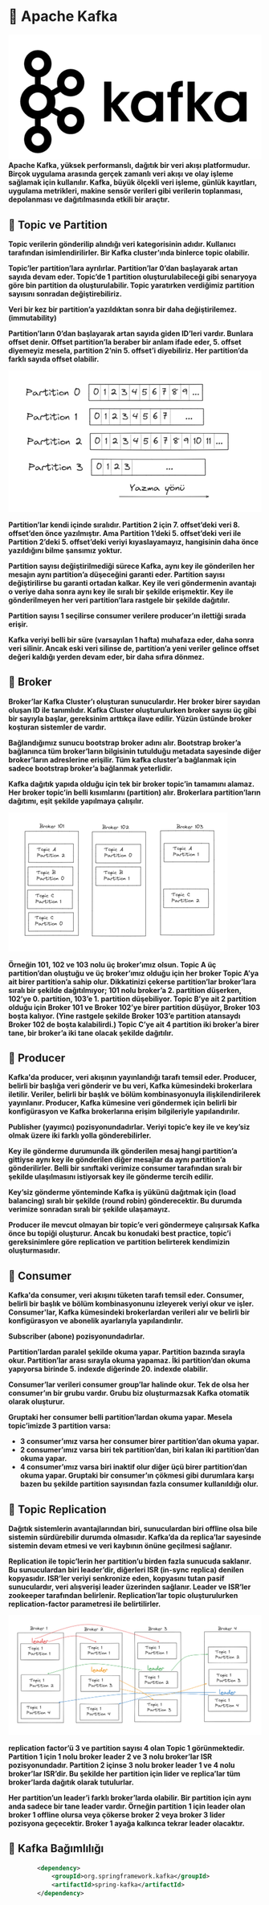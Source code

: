 # :triangular_flag_on_post: Apache Kafka

![](/images/a-kafka.png)
<b> Apache Kafka, yüksek performanslı, dağıtık bir veri akışı platformudur. Birçok uygulama arasında gerçek zamanlı veri akışı ve olay işleme sağlamak için kullanılır. Kafka, büyük ölçekli veri işleme, günlük kayıtları, uygulama metrikleri, makine sensör verileri gibi verilerin toplanması, depolanması ve dağıtılmasında etkili bir araçtır.</b>

## 🎯 **Topic ve Partition**

**Topic verilerin gönderilip alındığı veri kategorisinin adıdır. Kullanıcı tarafından isimlendirilirler. Bir Kafka cluster’ında binlerce topic olabilir.**

**Topic’ler partition’lara ayrılırlar. Partition’lar 0’dan başlayarak artan sayıda devam eder. Topic’de 1 partition oluşturulabileceği gibi senaryoya göre bin partition da oluşturulabilir. Topic yaratırken verdiğimiz partition sayısını sonradan değiştirebiliriz.**

**Veri bir kez bir partition’a yazıldıktan sonra bir daha değiştirilemez. (immutability)**

**Partition’ların 0’dan başlayarak artan sayıda giden ID’leri vardır. Bunlara offset denir. Offset partition’la beraber bir anlam ifade eder, 5. offset diyemeyiz mesela, partition 2’nin 5. offset’i diyebiliriz. Her partition’da farklı sayıda offset olabilir.**

![](/images/b-kafka.png)

**Partition’lar kendi içinde sıralıdır. Partition 2 için 7. offset’deki veri 8. offset’den önce yazılmıştır. Ama Partition 1’deki 5. offset’deki veri ile Partition 2’deki 5. offset’deki veriyi kıyaslayamayız, hangisinin daha önce yazıldığını bilme şansımız yoktur.**

**Partition sayısı değiştirilmediği sürece Kafka, aynı key ile gönderilen her mesajın aynı partition’a düşeceğini garanti eder. Partition sayısı değiştirilirse bu garanti ortadan kalkar. Key ile veri göndermenin avantajı o veriye daha sonra aynı key ile sıralı bir şekilde erişmektir. Key ile gönderilmeyen her veri partition’lara rastgele bir şekilde dağıtılır.**

**Partition sayısı 1 seçilirse consumer verilere producer’ın ilettiği sırada erişir.**

**Kafka veriyi belli bir süre (varsayılan 1 hafta) muhafaza eder, daha sonra veri silinir. Ancak eski veri silinse de, partition’a yeni veriler gelince offset değeri kaldığı yerden devam eder, bir daha sıfıra dönmez.**

## 🎯 **Broker**

**Broker’lar Kafka Cluster’ı oluşturan sunuculardır. Her broker birer sayıdan oluşan ID ile tanımlıdır. Kafka Cluster oluşturulurken broker sayısı üç gibi bir sayıyla başlar, gereksinim arttıkça ilave edilir. Yüzün üstünde broker koşturan sistemler de vardır.**

**Bağlandığımız sunucu bootstrap broker adını alır. Bootstrap broker’a bağlanınca tüm broker’ların bilgisinin tutulduğu metadata sayesinde diğer broker’ların adreslerine erişilir. Tüm kafka cluster’a bağlanmak için sadece bootstrap broker’a bağlanmak yeterlidir.**

**Kafka dağıtık yapıda olduğu için tek bir broker topic’in tamamını alamaz. Her broker topic’in belli kısımlarını (partition) alır. Brokerlara partition’ların dağıtımı, eşit şekilde yapılmaya çalışılır.**

![](/images/c-kafka.png)

<b> Örneğin 101, 102 ve 103 nolu üç broker’ımız olsun. Topic A üç partition’dan oluştuğu ve üç broker’ımız olduğu için her broker Topic A’ya ait birer partition’a sahip olur. Dikkatinizi çekerse partition’lar broker’lara sıralı bir şekilde dağıtılmıyor; 101 nolu broker’a 2. partition düşerken, 102’ye 0. partition, 103’e 1. partition düşebiliyor. Topic B’ye ait 2 partition olduğu için Broker 101 ve Broker 102’ye birer partition düşüyor, Broker 103 boşta kalıyor. (Yine rastgele şekilde Broker 103’e partition atansaydı Broker 102 de boşta kalabilirdi.) Topic C’ye ait 4 partition iki broker’a birer tane, bir broker’a iki tane olacak şekilde dağıtılır. </b>

## 🎯 **Producer**

**Kafka'da producer, veri akışının yayınlandığı tarafı temsil eder. Producer, belirli bir başlığa veri gönderir ve bu veri, Kafka kümesindeki brokerlara iletilir. Veriler, belirli bir başlık ve bölüm kombinasyonuyla ilişkilendirilerek yayınlanır. Producer, Kafka kümesine veri göndermek için belirli bir konfigürasyon ve Kafka brokerlarına erişim bilgileriyle yapılandırılır.**

**Publisher (yayımcı) pozisyonundadırlar. Veriyi topic’e key ile ve key’siz olmak üzere iki farklı yolla gönderebilirler.**

**Key ile gönderme durumunda ilk gönderilen mesaj hangi partition’a gittiyse aynı key ile gönderilen diğer mesajlar da aynı partition’a gönderilirler. Belli bir sınıftaki verimize consumer tarafından sıralı bir şekilde ulaşılmasını istiyorsak key ile gönderme tercih edilir.**

**Key’siz gönderme yönteminde Kafka iş yükünü dağıtmak için (load balancing) sıralı bir şekilde (round robin) gönderecektir. Bu durumda verimize sonradan sıralı bir şekilde ulaşamayız.**

**Producer ile mevcut olmayan bir topic’e veri göndermeye çalışırsak Kafka önce bu topiği oluşturur. Ancak bu konudaki best practice, topic’i gereksinimlere göre replication ve partition belirterek kendimizin oluşturmasıdır.**


## 🎯 **Consumer**

**Kafka'da consumer, veri akışını tüketen tarafı temsil eder. Consumer, belirli bir başlık ve bölüm kombinasyonunu izleyerek veriyi okur ve işler. Consumer'lar, Kafka kümesindeki brokerlardan verileri alır ve belirli bir konfigürasyon ve abonelik ayarlarıyla yapılandırılır.**

**Subscriber (abone) pozisyonundadırlar.**

**Partition’lardan paralel şekilde okuma yapar. Partition bazında sırayla okur. Partition’lar arası sırayla okuma yapamaz. İki partition’dan okuma yapıyorsa birinde 5. indexde diğerinde 20. indexde olabilir.**

**Consumer’lar verileri consumer group’lar halinde okur. Tek de olsa her consumer’ın bir grubu vardır. Grubu biz oluşturmazsak Kafka otomatik olarak oluşturur.**

**Gruptaki her consumer belli partition’lardan okuma yapar. Mesela topic’imizde 3 partition varsa:**

- **3 consumer’ımız varsa her consumer birer partition’dan okuma yapar.**
- **2 consumer’ımız varsa biri tek partition’dan, biri kalan iki partition’dan okuma yapar.**
- **4 consumer’ımız varsa biri inaktif olur diğer üçü birer partition’dan okuma yapar. Gruptaki bir consumer’ın çökmesi gibi durumlara karşı bazen bu şekilde partition sayısından fazla consumer kullanıldığı olur.**

## 🎯 **Topic Replication**

**Dağıtık sistemlerin avantajlarından biri, sunuculardan biri offline olsa bile sistemin sürdürebilir durumda olmasıdır. Kafka’da da replica’lar sayesinde sistemin devam etmesi ve veri kaybının önüne geçilmesi sağlanır.**

**Replication ile topic’lerin her partition’u birden fazla sunucuda saklanır. Bu sunuculardan biri leader’dir, diğerleri ISR (in-sync replica) denilen kopyasıdır. ISR’ler veriyi senkronize eden, kopyasını tutan pasif sunuculardır, veri alışverişi leader üzerinden sağlanır. Leader ve ISR’ler zookeeper tarafından belirlenir. Replication’lar topic oluşturulurken replication-factor parametresi ile belirtilirler.**

![](/images/d-kafka.png)

**replication factor’ü 3 ve partition sayısı 4 olan Topic 1 görünmektedir. Partition 1 için 1 nolu broker leader 2 ve 3 nolu broker’lar ISR pozisyonundadır. Partition 2 içinse 3 nolu broker leader 1 ve 4 nolu broker’lar ISR’dir. Bu şekilde her partition için lider ve replica’lar tüm broker’larda dağıtık olarak tutulurlar.**

**Her partition’un leader’i farklı broker’larda olabilir. Bir partition için aynı anda sadece bir tane leader vardır. Örneğin partition 1 için leader olan broker 1 offline olursa veya çökerse broker 2 veya broker 3 lider pozisyona geçecektir. Broker 1 ayağa kalkınca tekrar leader olacaktır.**

## :pushpin: Kafka Bağımlılığı 
```xml
        <dependency>
            <groupId>org.springframework.kafka</groupId>
            <artifactId>spring-kafka</artifactId>
        </dependency>
```